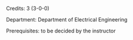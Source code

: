 Credits: 3 (3-0-0)

Department: Department of Electrical Engineering

Prerequisites: to be decided by the instructor

